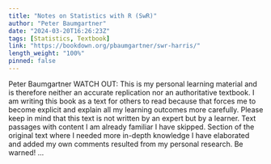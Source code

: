 ```yaml
---
title: "Notes on Statistics with R (SwR)"
author: "Peter Baumgartner"
date: "2024-03-20T16:26:23Z"
tags: [Statistics, Textbook]
link: "https://bookdown.org/pbaumgartner/swr-harris/"
length_weight: "100%"
pinned: false
---
```


Peter Baumgartner WATCH OUT: This is my personal learning material and is therefore neither an accurate replication nor an authoritative textbook. I am writing this book as a text for others to read because that forces me to become explicit and explain all my learning outcomes more carefully. Please keep in mind that this text is not written by an expert but by a learner. Text passages with content I am already familiar I have skipped. Section of the original text where I needed more in-depth knowledge I have elaborated and added my own comments resulted from my personal research. Be warned! ...

